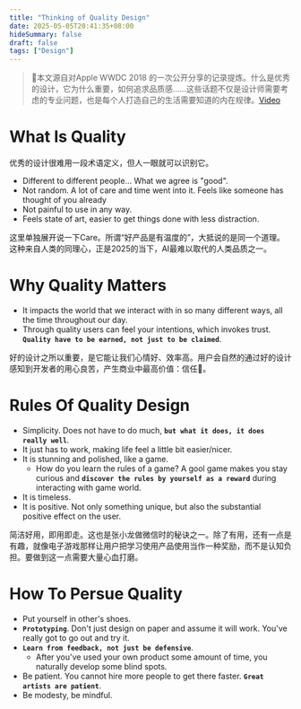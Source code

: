 ```yaml
---
title: "Thinking of Quality Design"
date: 2025-05-05T20:41:35+08:00
hideSummary: false
draft: false
tags: ["Design"]
---
```


> 🍎本文源自对Apple WWDC 2018 的一次公开分享的记录提炼。什么是优秀的设计，它为什么重要，如何追求品质感……这些话题不仅是设计师需要考虑的专业问题，也是每个人打造自己的生活需要知道的内在规律。[Video](https://developer.apple.com/cn/videos/play/wwdc2018/801/)

# What Is Quality

优秀的设计很难用一段术语定义，但人一眼就可以识别它。
- Different to different people... What we agree is "good".
- Not random. A lot of care and time went into it. Feels like someone has thought of you already
- Not painful to use in any way.
- Feels state of art, easier to get things done with less distraction.

这里单独展开说一下Care。所谓“好产品是有温度的”，大抵说的是同一个道理。这种来自人类的同理心，正是2025的当下，AI最难以取代的人类品质之一。

# Why Quality Matters
- It impacts the world that we interact with in so many different ways, all the time throughout our day.
- Through quality users can feel your intentions, which invokes trust. **`Quality have to be earned, not just to be claimed`**.

好的设计之所以重要，是它能让我们心情好、效率高。用户会自然的通过好的设计感知到开发者的用心良苦，产生商业中最高价值：信任🤝。


# Rules Of Quality Design
- Simplicity. Does not have to do much, **`but what it does, it does really well`**.
- It just has to work, making life feel a little bit easier/nicer.
- It is stunning and polished, like a game.
  - How do you learn the rules of a game? A gool game makes you stay curious and **`discover the rules by yourself as a reward`** during interacting with game world.
- It is timeless.
- It is positive. Not only something unique, but also the substantial positive effect on the user.

简洁好用，即用即走。这也是张小龙做微信时的秘诀之一。除了有用，还有一点是有趣，就像电子游戏那样让用户把学习使用产品使用当作一种奖励，而不是认知负担。要做到这一点需要大量心血打磨。

# How To Persue Quality
- Put yourself in other's shoes.
- **`Prototyping`**. Don't just design on paper and assume it will work. You've really got to go out and try it.
- **`Learn from feedback, not just be defensive`**.
  - After you've used your own product some amount of time, you naturally develop some blind spots.
- Be patient. You cannot hire more people to get there faster. **`Great artists are patient`**.
- Be modesty, be mindful.